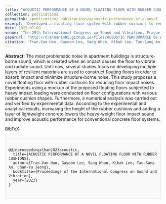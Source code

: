 ```yaml
---
title: "ACOUSTIC PERFORMANCE OF A NOVEL FLOATING FLOOR WITH RUBBER CUSHIONS"
collection: publications
permalink: /publication/_publications/acoustic-performance-of-a-novel
excerpt: 'Developed a floating floor system with rubber cushions to reduce heavy weight impact sound for apartments, in partnership with Korea Disaster Prevention Technology Company Ltd.'
date: 2023-07-09
venue: 'The 29th International Congress on Sound and Vibration, Prague'
paperurl: 'http://tranhan1405.github.io/files/ACOUSTIC PERFORMANCE OF A NOVEL FLOATING FLOOR WITH RUBBER CUSHIONS.pdf'
citation: 'Tran-Van Han, Gayoon Lee, Sang Whan, Kihak Lee, Tae-Sang An, Chan-Yu Jeong (2023, July). ACOUSTIC PERFORMANCE OF A NOVEL FLOATING FLOOR WITH RUBBER CUSHIONS. In Proceedings of the International Congress on Sound and Vibration.'
---
```

**Abstract**: The most problematic noise in apartment buildings is structure-borne sound, which is created when an impact causes the floor to vibrate and radiate sound. Until now, several studies focus on developing multiple layers of resilient materials are used to construct floating floors in order to absorb impact and minimize structure-borne noise. This study proposes a novel floating floor with rubber cushions for reducing floor impact noises. Experiments using a mockup of the proposed floating floors subjected to heavy impact loading were conducted on floor configurations with various rubber cushion shapes. Furthermore, a numerical analysis was carried out and verified by experimental data. According to the experimental and analytical results, increasing the height of the rubber cushions and adding a layer of lightweight concrete lowers the heavy-weight floor impact sound and improve acoustic performance for conventional concrete floor systems.

BibTeX: 
  <div style="border: 1px solid #ddd; padding: 10px; background-color: #f9f9f9;">
  <pre><code>
@@inproceedings{han2023acoustic,
  title={ACOUSTIC PERFORMANCE OF A NOVEL FLOATING FLOOR WITH RUBBER CUSHIONS},
  author={Tran-Van Han, Gayoon Lee, Sang Whan, Kihak Lee, Tae-Sang An, Chan-Yu Jeong},
  booktitle={Proceedings of the International Congress on Sound and Vibration},
  year={2023}
}
  </code></pre>
  </div>



